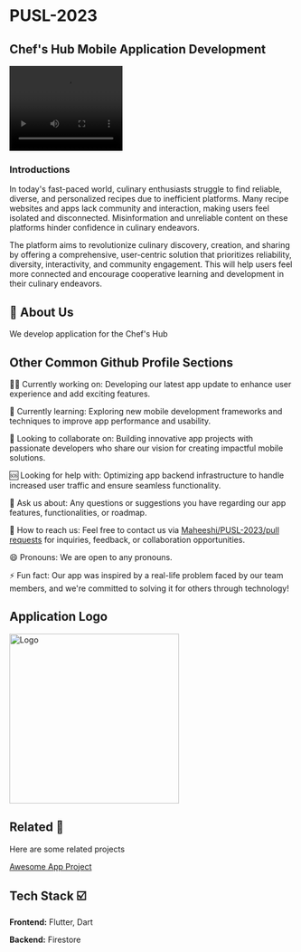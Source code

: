 # PUSL-2023
## Chef's Hub Mobile Application Development

<video width="200" height="150" src="https://github.com/Maheeshi/PUSL-2023/assets/132211856/c8533121-343a-4612-bc90-d1d7ef85bc0c.mp4"></video>

### Introductions
<p>In today's fast-paced world, culinary enthusiasts struggle to find reliable, diverse, and personalized recipes due to inefficient platforms. Many recipe websites and apps lack community and interaction, making users feel isolated and disconnected. Misinformation and unreliable content on these platforms hinder confidence in culinary endeavors.</p> 
<p>The platform aims to revolutionize culinary discovery, creation, and sharing by offering a comprehensive, user-centric solution that prioritizes reliability, diversity, interactivity, and community engagement. This will help users feel more connected and encourage cooperative learning and development in their culinary endeavors.</p>


## 🚀 About Us
We develop application for the Chef's Hub


## Other Common Github Profile Sections
👩‍💻 Currently working on: Developing our latest app update to enhance user experience and add exciting features.

🧠 Currently learning: Exploring new mobile development frameworks and techniques to improve app performance and usability.

🤝 Looking to collaborate on: Building innovative app projects with passionate developers who share our vision for creating impactful mobile solutions.

🆘 Looking for help with: Optimizing app backend infrastructure to handle increased user traffic and ensure seamless functionality.

💬 Ask us about: Any questions or suggestions you have regarding our app features, functionalities, or roadmap.

📧 How to reach us: Feel free to contact us via [Maheeshi/PUSL-2023/pull requests](https://github.com/Maheeshi/PUSL-2023/pulls) for inquiries, feedback, or collaboration opportunities.

😄 Pronouns: We are open to any pronouns.

⚡️ Fun fact: Our app was inspired by a real-life problem faced by our team members, and we're committed to solving it for others through technology!


## Application Logo
    
<img src="https://raw.githubusercontent.com/Maheeshi/PUSL-2023/main/assets/logochefHub.png" alt="Logo" width="300" height="300">

## Related  📌

Here are some related projects

[Awesome App Project](https://github.com/Maheeshi/PUSL-2023)


## Tech Stack ☑️

**Frontend:** Flutter, Dart

**Backend:** Firestore


